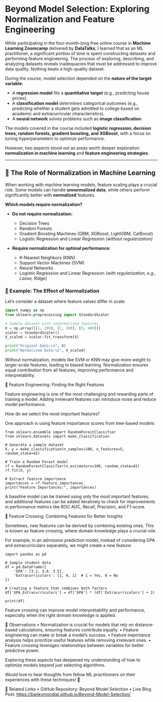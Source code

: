 # Beyond Model Selection: Exploring Normalization and Feature Engineering  

While participating in the four-month-long free online course in **Machine Learning Zoomcamp** delivered by **DataTalks**, I learned that as an ML practitioner, a significant portion of time is spent constructing datasets and performing feature engineering. The process of exploring, describing, and analyzing datasets reveals inadequacies that must be addressed to improve data quality. Nothing beats a high-quality dataset.  

During the course, model selection depended on the **nature of the target variable**:  
- A **regression model** fits a **quantitative target** (e.g., predicting house prices).  
- A **classification model** determines categorical outcomes (e.g., predicting whether a student gets admitted to college based on academic and extracurricular characteristics).  
- A **neural network** solves problems such as **image classification**.  

The models covered in the course included **logistic regression, decision trees, random forests, gradient boosting, and XGBoost**, with a focus on tuning hyperparameters to optimize performance.  

However, two aspects stood out as areas worth deeper exploration: **normalization in machine learning** and **feature engineering strategies**.

---

## 🔹 The Role of Normalization in Machine Learning  

When working with machine learning models, feature scaling plays a crucial role. Some models can handle **unnormalized data**, while others perform significantly better with **normalized** features.  

**Which models require normalization?**  

- **Do not require normalization:**  
  - Decision Trees  
  - Random Forests  
  - Gradient Boosting Machines (GBM, XGBoost, LightGBM, CatBoost)  
  - Logistic Regression and Linear Regression *(without regularization)*  

- **Require normalization for optimal performance:**  
  - K-Nearest Neighbors (KNN)  
  - Support Vector Machines (SVM)  
  - Neural Networks  
  - Logistic Regression and Linear Regression *(with regularization, e.g., Lasso, Ridge)*  

### 🔹 Example: The Effect of Normalization  

Let’s consider a dataset where feature values differ in scale:  

```python
import numpy as np
from sklearn.preprocessing import StandardScaler

# Sample dataset with unnormalized features
X = np.array([[1, 200], [2, 300], [3, 400]])
scaler = StandardScaler()
X_scaled = scaler.fit_transform(X)

print("Original Data:\n", X)
print("Normalized Data:\n", X_scaled)
```

Without normalization, models like SVM or KNN may give more weight to larger-scale features, leading to biased learning. Normalization ensures equal contribution from all features, improving performance and interpretability.

🔹 Feature Engineering: Finding the Right Features

Feature engineering is one of the most challenging and rewarding parts of training a model. Adding irrelevant features can introduce noise and reduce model performance.

How do we select the most important features?

One approach is using feature importance scores from tree-based models:

```
from sklearn.ensemble import RandomForestClassifier
from sklearn.datasets import make_classification

# Generate a sample dataset
X, y = make_classification(n_samples=100, n_features=5, random_state=42)

# Train a Random Forest model
rf = RandomForestClassifier(n_estimators=100, random_state=42)
rf.fit(X, y)

# Extract feature importance
importances = rf.feature_importances_
print("Feature Importances:", importances)
```

A baseline model can be trained using only the most important features, and additional features can be added iteratively to check for improvements in performance metrics like ROC AUC, Recall, Precision, and F1-score.

🔹 Feature Crossing: Combining Features for Better Insights

Sometimes, new features can be derived by combining existing ones. This is known as feature crossing, where domain knowledge plays a crucial role.

For example, in an admission prediction model, instead of considering GPA and extracurriculars separately, we might create a new feature:

```
import pandas as pd

# Sample student data
df = pd.DataFrame({
    'GPA': [3.2, 3.8, 3.5],
    'Extracurriculars': [1, 0, 1]  # 1 = Yes, 0 = No
})

# Creating a feature that combines both factors
df['GPA_Extracurriculars'] = df['GPA'] * (df['Extracurriculars'] + 1)

print(df)
```

Feature crossing can improve model interpretability and performance, especially when the right domain knowledge is applied.

🔹 Observations
	•	Normalization is crucial for models that rely on distance-based calculations, ensuring features contribute equally.
	•	Feature engineering can make or break a model’s success.
	•	Feature importance analysis helps prioritize useful features while removing irrelevant ones.
	•	Feature crossing leverages relationships between variables for better predictive power.

Exploring these aspects has deepened my understanding of how to optimize models beyond just selecting algorithms.

Would love to hear thoughts from fellow ML practitioners on their experiences with these techniques! 🚀

🔗 Related Links
	•	GitHub Repository: Beyond Model Selection
	•	Live Blog Post: https://bankymondial.github.io/Beyond-Model-Selection/
